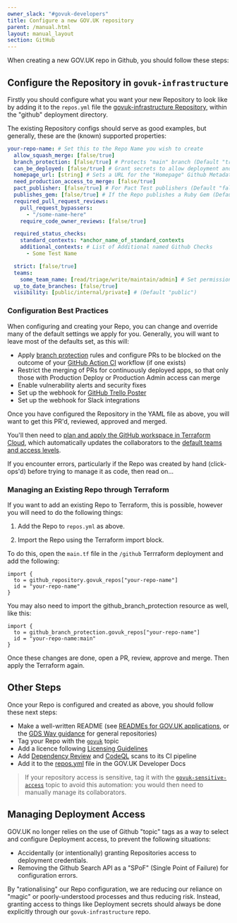 ```yaml
---
owner_slack: "#govuk-developers"
title: Configure a new GOV.UK repository
parent: /manual.html
layout: manual_layout
section: GitHub
---
```


When creating a new GOV.UK repo in Github, you should follow these steps:

## Configure the Repository in `govuk-infrastructure`

Firstly you should configure what you want your new Repository to look like by adding it to the `repos.yml` file the [govuk-infrastructure Repository](https://github.com/alphagov/govuk-infrastructure), within the "github" deployment directory.

The existing Repository configs should serve as good examples, but generally, these are the (known) supported properties:

```yaml
your-repo-name: # Set this to the Repo Name you wish to create
  allow_squash_merge: [false/true]
  branch_protection: [false/true] # Protects "main" branch (Default "true")
  can_be_deployed: [false/true] # Grant secrets to allow deployment and create a namesake ECR Repo
  homepage_url: [string] # Sets a URL for the "Homepage" Github Metadata Link
  need_production_access_to_merge: [false/true]
  pact_publisher: [false/true] # For Pact Test publishers (Default "false")
  publishes_gem: [false/true] # If the Repo publishes a Ruby Gem (Default "false")
  required_pull_request_reviews:
    pull_request_bypassers:
      - "/some-name-here"
    require_code_owner_reviews: [false/true]

  required_status_checks:
    standard_contexts: *anchor_name_of_standard_contexts
    additional_contexts: # List of Additional named Github Checks
      - Some Test Name

  strict: [false/true]
  teams:
    some_team_name: [read/triage/write/maintain/admin] # Set permissions as necessary.
  up_to_date_branches: [false/true]
  visibility: [public/internal/private] # (Default "public")
```

### Configuration Best Practices

When configuring and creating your Repo, you can change and override many of the default settings we apply for you.
Generally, you will want to leave most of the defaults set, as this will:

- Apply [branch protection](https://help.github.com/articles/about-protected-branches) rules and configure PRs to be blocked on the outcome of your [GitHub Action CI](/manual/test-and-build-a-project-with-github-actions.html) workflow (if one exists)
- Restrict the merging of PRs for continuously deployed apps, so that only those with Production Deploy or Production Admin access can merge
- Enable vulnerability alerts and security fixes
- Set up the webhook for [GitHub Trello Poster](/repos/github-trello-poster.html)
- Set up the webhook for Slack integrations

Once you have configured the Repository in the YAML file as above, you will want to get this PR'd, reviewed, approved and merged.

You'll then need to [plan and apply the GitHub workspace in Terraform Cloud](https://app.terraform.io/app/govuk/workspaces/GitHub/runs), which automatically updates the collaborators to the [default teams and access levels](https://github.com/alphagov/govuk-infrastructure/blob/83ff43c4e55f3d3273644e80897b58fd351f566a/terraform/deployments/github/main.tf#L76-L112).

If you encounter errors, particularly if the Repo was created by hand (click-ops'd) before trying to manage it as code, then read on...

### Managing an Existing Repo through Terraform

If you want to add an existing Repo to Terraform, this is possible, however you will need to do the following things:

1. Add the Repo to `repos.yml` as above.

2. Import the Repo using the Terraform import block.

To do this, open the `main.tf` file in the `/github` Terrraform deployment and add the following:

```hcl
import {
  to = github_repository.govuk_repos["your-repo-name"]
  id = "your-repo-name"
}
```

You may also need to import the github_branch_protection resource as well, like this:

```hcl
import {
  to = github_branch_protection.govuk_repos["your-repo-name"]
  id = "your-repo-name:main"
}
```

Once these changes are done, open a PR, review, approve and merge. Then apply the Terraform again.

## Other Steps

Once your Repo is configured and created as above, you should follow these next steps:

- Make a well-written README (see [READMEs for GOV.UK applications](/manual/readmes.html), or the [GDS Way guidance](https://gds-way.digital.cabinet-office.gov.uk/manuals/readme-guidance.html#writing-readmes) for general repositories)
- Tag your Repo with the [`govuk`](https://github.com/search?q=topic:govuk) topic
- Add a licence following [Licensing Guidelines](https://gds-way.digital.cabinet-office.gov.uk/manuals/licensing.html#specifying-the-licence)
- Add [Dependency Review](/manual/dependency-review.html) and [CodeQL](/manual/codeql.html) scans to its CI pipeline
- Add it to the [repos.yml](https://github.com/alphagov/govuk-developer-docs/blob/main/data/repos.yml) file in the GOV.UK Developer Docs

 > If your repository access is sensitive, tag it with the [`govuk-sensitive-access`](https://github.com/search?q=topic:govuk-sensitive-access) topic to avoid this automation: you would then need to manually manage its collaborators.

## Managing Deployment Access

GOV.UK no longer relies on the use of Github "topic" tags as a way to select and configure Deployment access, to prevent the following situations:

- Accidentally (or intentionally) granting Repositories access to deployment credentials.
- Removing the Github Search API as a "SPoF" (Single Point of Failure) for configuration errors.

By "rationalising" our Repo configuration, we are reducing our reliance on "magic" or poorly-understood processes and thus reducing risk. Instead, granting access to things like Deployment secrets should always be done explicitly through our `govuk-infrastructure` repo.

